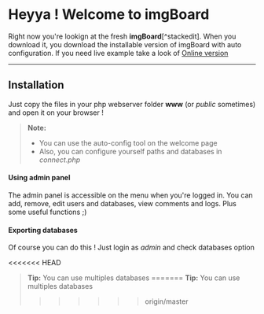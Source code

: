 Heyya ! Welcome to imgBoard
=========================


Right now you're lookign at the fresh **imgBoard**[^stackedit]. When you download it, you download the installable version of imgBoard with auto configuration. If you need live example take a look of   [<i class="icon-globe"></i> Online version](http://imgboard.esy.es)

----------

Installation
-------------

Just copy the files in your php webserver folder **www** (or *public* sometimes) and open it on your browser !

> **Note:**
> 
> - You can use the auto-config tool on the welcome page
> - Also, you can configure yourself paths and databases in <i class="icon-file"></i> *connect.php*

#### <i class="icon-key"></i> Using admin panel

The admin panel is accessible on the menu when you're logged in. You can add, remove, edit users and databases, view comments and logs. Plus some useful functions ;)


#### <i class="icon-hdd"></i> Exporting databases

Of course you can do this ! Just login as *admin* and check databases option

<<<<<<< HEAD
> **Tip:** You can use multiples databases
=======
> **Tip:** You can use multiples databases
>>>>>>> origin/master
